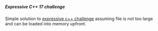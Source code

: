 <h5>Expressive C++ 17 challenge</h5>

Simple solution to [expressive c++ challenge](https://www.fluentcpp.com/2017/09/25/expressive-cpp17-coding-challenge/) assuming file is not too large and can be loaded into memory upfront.
